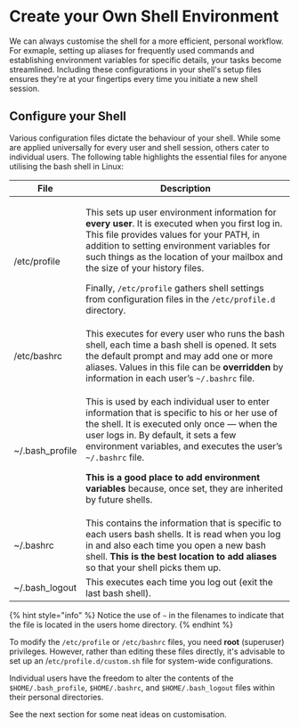 # Create your Own Shell Environment

We can always customise the shell for a more efficient, personal workflow. For exmaple, setting up aliases for frequently used commands and establishing environment variables for specific details, your tasks become streamlined. Including these configurations in your shell's setup files ensures they're at your fingertips every time you initiate a new shell session.

##

## Configure your Shell

Various configuration files dictate the behaviour of your shell. While some are applied universally for every user and shell session, others cater to individual users. The following table highlights the essential files for anyone utilising the bash shell in Linux:

| File              | Description                                                                                                                                                                                                                                                                                                                                                                                                                                      |
| ----------------- | ------------------------------------------------------------------------------------------------------------------------------------------------------------------------------------------------------------------------------------------------------------------------------------------------------------------------------------------------------------------------------------------------------------------------------------------------ |
| /etc/profile      | <p>This sets up user environment information for <strong>every user</strong>. It is executed when you first log in. This file provides values for your PATH, in addition to setting environment variables for such things as the location of your mailbox and the size of your history files. </p><p></p><p>Finally, <code>/etc/profile</code> gathers shell settings from configuration files in the <code>/etc/profile.d</code> directory.</p> |
| /etc/bashrc       | This executes for every user who runs the bash shell, each time a bash shell is opened. It sets the default prompt and may add one or more aliases. Values in this file can be **overridden** by information in each user’s `~/.bashrc` file.                                                                                                                                                                                                    |
| \~/.bash\_profile | <p>This is used by each individual user to enter information that is specific to his or her use of the shell. It is executed only once — when the user logs in. By default, it sets a few environment variables, and executes the user’s <code>~/.bashrc</code> file. </p><p></p><p><strong>This is a good place to add environment variables</strong> because, once set, they are inherited by future shells.</p>                               |
| \~/.bashrc        | This contains the information that is specific to each users bash shells. It is read when you log in and also each time you open a new bash shell. **This is the best location to add aliases** so that your shell picks them up.                                                                                                                                                                                                                |
| \~/.bash\_logout  | This executes each time you log out (exit the last bash shell).                                                                                                                                                                                                                                                                                                                                                                                  |

{% hint style="info" %}
Notice the use of `~` in the filenames to indicate that the file is located in the users home directory.
{% endhint %}



To modify the `/etc/profile` or `/etc/bashrc` files, you need **root** (superuser) privileges. However, rather than editing these files directly, it's advisable to set up an /`etc/profile.d/custom.sh` file for system-wide configurations.

Individual users have the freedom to alter the contents of the `$HOME/.bash_profile`, `$HOME/.bashrc`, and `$HOME/.bash_logout` files within their personal directories.

See the next section for some neat ideas on customisation.
